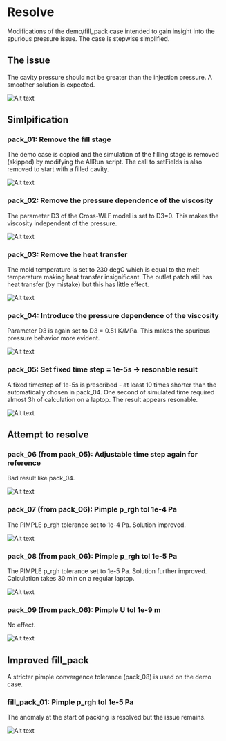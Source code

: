 # Resolve
Modifications of the demo/fill\_pack case intended to gain insight into the spurious pressure issue.
The case is stepwise simplified.

## The issue
The cavity pressure should not be greater than the injection pressure.
A smoother solution is expected.

![Alt text](fill_pack_00/plot0.png)

## Simlpification 

### pack\_01: Remove the fill stage
The demo case is copied and the simulation of the filling stage is removed (skipped) by modifying the AllRun script. The call to
setFields is also removed to start with a filled cavity.

![Alt text](pack_01/plot0.png)

### pack\_02: Remove the pressure dependence of the viscosity
The parameter D3 of the Cross-WLF model is set to D3=0.
This makes the viscosity independent of the pressure.

![Alt text](pack_02/plot0.png)

### pack\_03: Remove the heat transfer
The mold temperature is set to 230 degC which is equal to the melt temperature making heat transfer insignificant.
The outlet patch still has heat transfer (by mistake) but this has little effect.

![Alt text](pack_03/plot0.png)

### pack\_04: Introduce the pressure dependence of the viscosity
Parameter D3 is again set to D3 = 0.51 K/MPa. This makes the spurious pressure behavior more evident.

![Alt text](pack_04/plot0.png)

### pack\_05: Set fixed time step = 1e-5s -> resonable result
A fixed timestep of 1e-5s is prescribed - at least 10 times shorter than the automatically chosen in pack\_04.
One second of simulated time required almost 3h of calculation on a laptop. The
result appears resonable.

![Alt text](pack_05/plot0.png)

## Attempt to resolve

### pack\_06 (from pack\_05): Adjustable time step again for reference
Bad result like pack\_04.

![Alt text](pack_06/plot0.png)

### pack\_07 (from pack\_06): Pimple p\_rgh tol 1e-4 Pa
The PIMPLE p\_rgh tolerance set to 1e-4 Pa. Solution improved.  

![Alt text](pack_07/plot0.png)

### pack\_08 (from pack\_06): Pimple p\_rgh tol 1e-5 Pa
The PIMPLE p\_rgh tolerance set to 1e-5 Pa. 
Solution further improved. 
Calculation takes 30 min on a regular laptop.

![Alt text](pack_08/plot0.png)

### pack\_09 (from pack\_06): Pimple U tol 1e-9 m
No effect.

![Alt text](pack_09/plot0.png)

## Improved fill\_pack

A stricter pimple convergence tolerance (pack\_08) is used on the demo case.

### fill\_pack\_01: Pimple p\_rgh tol 1e-5 Pa
The anomaly at the start of packing is resolved but the issue remains.

![Alt text](fill\_pack_01/plot0.png)

